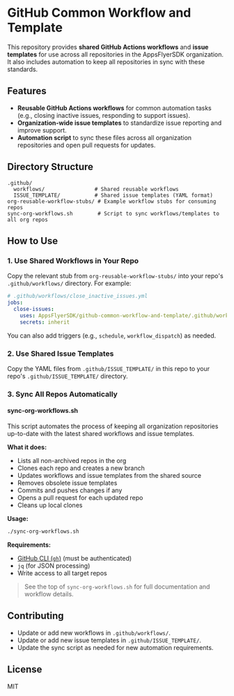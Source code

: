 # GitHub Common Workflow and Template

This repository provides **shared GitHub Actions workflows** and **issue templates** for use across all repositories in the AppsFlyerSDK organization. It also includes automation to keep all repositories in sync with these standards.

## Features

- **Reusable GitHub Actions workflows** for common automation tasks (e.g., closing inactive issues, responding to support issues).
- **Organization-wide issue templates** to standardize issue reporting and improve support.
- **Automation script** to sync these files across all organization repositories and open pull requests for updates.

## Directory Structure

```
.github/
  workflows/                # Shared reusable workflows
  ISSUE_TEMPLATE/           # Shared issue templates (YAML format)
org-reusable-workflow-stubs/ # Example workflow stubs for consuming repos
sync-org-workflows.sh        # Script to sync workflows/templates to all org repos
```

## How to Use

### 1. Use Shared Workflows in Your Repo

Copy the relevant stub from `org-reusable-workflow-stubs/` into your repo's `.github/workflows/` directory. For example:

```yaml
# .github/workflows/close_inactive_issues.yml
jobs:
  close-issues:
    uses: AppsFlyerSDK/github-common-workflow-and-template/.github/workflows/close_inactive_issues.yml@main
    secrets: inherit
```

You can also add triggers (e.g., `schedule`, `workflow_dispatch`) as needed.

### 2. Use Shared Issue Templates

Copy the YAML files from `.github/ISSUE_TEMPLATE/` in this repo to your repo's `.github/ISSUE_TEMPLATE/` directory.

### 3. Sync All Repos Automatically

#### sync-org-workflows.sh

This script automates the process of keeping all organization repositories up-to-date with the latest shared workflows and issue templates.

**What it does:**
- Lists all non-archived repos in the org
- Clones each repo and creates a new branch
- Updates workflows and issue templates from the shared source
- Removes obsolete issue templates
- Commits and pushes changes if any
- Opens a pull request for each updated repo
- Cleans up local clones

**Usage:**
```sh
./sync-org-workflows.sh
```

**Requirements:**
- [GitHub CLI (`gh`)](https://cli.github.com/) (must be authenticated)
- `jq` (for JSON processing)
- Write access to all target repos

> See the top of `sync-org-workflows.sh` for full documentation and workflow details.

## Contributing

- Update or add new workflows in `.github/workflows/`.
- Update or add new issue templates in `.github/ISSUE_TEMPLATE/`.
- Update the sync script as needed for new automation requirements.

## License

MIT 